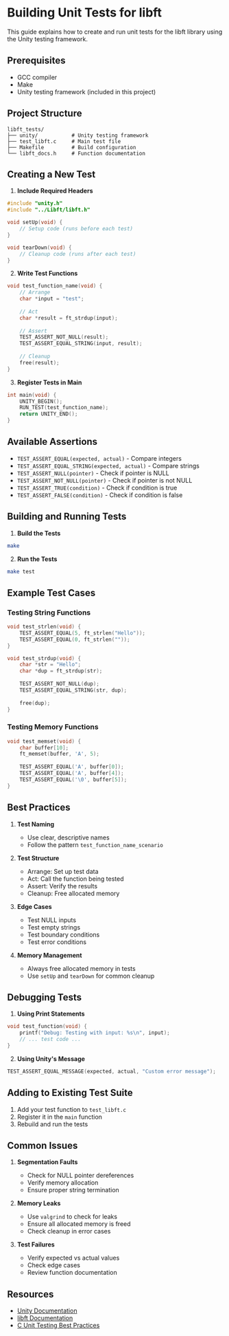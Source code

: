 # Building Unit Tests for libft

This guide explains how to create and run unit tests for the libft library using the Unity testing framework.

## Prerequisites

- GCC compiler
- Make
- Unity testing framework (included in this project)

## Project Structure

```
libft_tests/
├── unity/           # Unity testing framework
├── test_libft.c     # Main test file
├── Makefile         # Build configuration
└── libft_docs.h     # Function documentation
```

## Creating a New Test

1. **Include Required Headers**
```c
#include "unity.h"
#include "../Libft/libft.h"

void setUp(void) {
    // Setup code (runs before each test)
}

void tearDown(void) {
    // Cleanup code (runs after each test)
}
```

2. **Write Test Functions**
```c
void test_function_name(void) {
    // Arrange
    char *input = "test";
    
    // Act
    char *result = ft_strdup(input);
    
    // Assert
    TEST_ASSERT_NOT_NULL(result);
    TEST_ASSERT_EQUAL_STRING(input, result);
    
    // Cleanup
    free(result);
}
```

3. **Register Tests in Main**
```c
int main(void) {
    UNITY_BEGIN();
    RUN_TEST(test_function_name);
    return UNITY_END();
}
```

## Available Assertions

- `TEST_ASSERT_EQUAL(expected, actual)` - Compare integers
- `TEST_ASSERT_EQUAL_STRING(expected, actual)` - Compare strings
- `TEST_ASSERT_NULL(pointer)` - Check if pointer is NULL
- `TEST_ASSERT_NOT_NULL(pointer)` - Check if pointer is not NULL
- `TEST_ASSERT_TRUE(condition)` - Check if condition is true
- `TEST_ASSERT_FALSE(condition)` - Check if condition is false

## Building and Running Tests

1. **Build the Tests**
```bash
make
```

2. **Run the Tests**
```bash
make test
```

## Example Test Cases

### Testing String Functions

```c
void test_strlen(void) {
    TEST_ASSERT_EQUAL(5, ft_strlen("Hello"));
    TEST_ASSERT_EQUAL(0, ft_strlen(""));
}

void test_strdup(void) {
    char *str = "Hello";
    char *dup = ft_strdup(str);
    
    TEST_ASSERT_NOT_NULL(dup);
    TEST_ASSERT_EQUAL_STRING(str, dup);
    
    free(dup);
}
```

### Testing Memory Functions

```c
void test_memset(void) {
    char buffer[10];
    ft_memset(buffer, 'A', 5);
    
    TEST_ASSERT_EQUAL('A', buffer[0]);
    TEST_ASSERT_EQUAL('A', buffer[4]);
    TEST_ASSERT_EQUAL('\0', buffer[5]);
}
```

## Best Practices

1. **Test Naming**
   - Use clear, descriptive names
   - Follow the pattern `test_function_name_scenario`

2. **Test Structure**
   - Arrange: Set up test data
   - Act: Call the function being tested
   - Assert: Verify the results
   - Cleanup: Free allocated memory

3. **Edge Cases**
   - Test NULL inputs
   - Test empty strings
   - Test boundary conditions
   - Test error conditions

4. **Memory Management**
   - Always free allocated memory in tests
   - Use `setUp` and `tearDown` for common cleanup

## Debugging Tests

1. **Using Print Statements**
```c
void test_function(void) {
    printf("Debug: Testing with input: %s\n", input);
    // ... test code ...
}
```

2. **Using Unity's Message**
```c
TEST_ASSERT_EQUAL_MESSAGE(expected, actual, "Custom error message");
```

## Adding to Existing Test Suite

1. Add your test function to `test_libft.c`
2. Register it in the `main` function
3. Rebuild and run the tests

## Common Issues

1. **Segmentation Faults**
   - Check for NULL pointer dereferences
   - Verify memory allocation
   - Ensure proper string termination

2. **Memory Leaks**
   - Use `valgrind` to check for leaks
   - Ensure all allocated memory is freed
   - Check cleanup in error cases

3. **Test Failures**
   - Verify expected vs actual values
   - Check edge cases
   - Review function documentation

## Resources

- [Unity Documentation](https://github.com/ThrowTheSwitch/Unity)
- [libft Documentation](docs/html/index.html)
- [C Unit Testing Best Practices](https://github.com/ThrowTheSwitch/Unity/blob/master/docs/UnityGettingStartedGuide.md) 